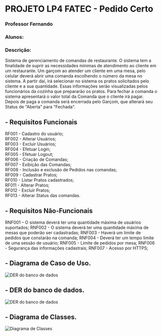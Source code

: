 # PROJETO LP4 FATEC - Pedido Certo
### Professor Fernando
### Alunos: 
### Descrição: 
Sistema de gerenciamento de comandas de restaurante. O sistema tem a finalidade de suprir as necessidades mínimas de atendimento ao cliente em um restaurante.
Um garçom ao atender um cliente em uma mesa, pelo celular deverá abrir uma comanda escolhendo o número da mesa no sistema. A partir daí, irá selecionar no sistema os pratos solicitados pelo cliente e a sua quantidade. Essas informações serão visualizadas pelos funcionários da cozinha que prepararão os pratos. Para fechar a comanda o sistema apresentará o valor total da Comanda que o cliente irá pagar. Depois de paga a comanda será encerrada pelo Garçom, que alterará seu Status de "Aberta" para "Fechada".

## - Requisitos Funcionais
RF001 - Cadastro do usuário;</br>
RF002 - Alterar Usuários;</br>
RF003 - Excluir Usuários;</br>
RF004 - Efetuar Login;</br>
RF005 - Efetuar Logout;</br>
RF006 - Criação de Comandas;</br>
RF007 - Exibição das Comandas;</br>
RF008 - Inclusão e exclusão de Pedidos nas comandas;</br>
RF009 - Cadastrar Pratos;</br>
RF010 - Listar Pratos cadastrados;</br>
RF011 - Alterar Pratos;</br>
RF012 - Excluir Pratos;</br>
RF013 - Alterar Status das comandas.

## - Requisitos Não-Funcionais
RNF001 – O sistema deverá ter uma quantidade máxima de usuários suportados;
RNF002 - O sistema deverá ter uma quantidade máxima de mesas que poderão ser     cadastradas;
RNF003 - Haverá um limite de pedidos que constarão na comanda;
RNF004 - Deverá ter um tempo limite de uma sessão de usuário;
RNF005 - Limite de pedidos por mesa;
RNF006 - Segurança das informações cadastrais;
RNF007 - Acesso por HTTPS;

## - Diagrama de Caso de Uso.
![DER do banco de dados](https://github.com/Marcoskisto/pedidoCerto-lab4-fatec/blob/master/CasoDeUso_PedidoCerto(Draw%20io).jpg)

## - DER do banco de dados.
![DER do banco de dados](https://github.com/Marcoskisto/pedidoCerto-lab4-fatec/blob/master/DER_PedidoCerto.jpg)

## - Diagrama de Classes.
![Diagrama de Classes](https://github.com/Marcoskisto/pedidoCerto-lab4-fatec/blob/master/ClassDiagram.jpg)
